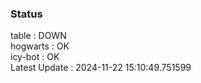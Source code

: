 ### Status


table : DOWN  
hogwarts : OK  
icy-bot : OK  
Latest Update : 2024-11-22 15:10:49.751599
